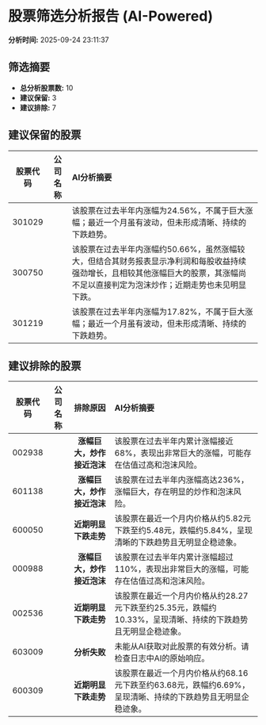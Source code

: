 # 股票筛选分析报告 (AI-Powered)

**分析时间:** 2025-09-24 23:11:37

## 筛选摘要

- **总分析股票数:** 10
- **建议保留:** 3
- **建议排除:** 7

## 建议保留的股票

| 股票代码 | 公司名称 | AI分析摘要 |
|:---:|:---:|:---|
| 301029 |  | 该股票在过去半年内涨幅为24.56%，不属于巨大涨幅；最近一个月虽有波动，但未形成清晰、持续的下跌趋势。 |
| 300750 |  | 该股票在过去半年内涨幅约50.66%，虽然涨幅较大，但结合其财务报表显示净利润和每股收益持续强劲增长，且相较其他涨幅巨大的股票，其涨幅尚不足以直接判定为泡沫炒作；近期走势也未见明显下跌。 |
| 301219 |  | 该股票在过去半年内涨幅为17.82%，不属于巨大涨幅；最近一个月虽有波动，但未形成清晰、持续的下跌趋势。 |

## 建议排除的股票

| 股票代码 | 公司名称 | 排除原因 | AI分析摘要 |
|:---:|:---:|:---:|:---|
| 002938 |  | **涨幅巨大，炒作接近泡沫** | 该股票在过去半年内累计涨幅接近68%，表现出非常巨大的涨幅，可能存在估值过高和泡沫风险。 |
| 601138 |  | **涨幅巨大，炒作接近泡沫** | 该股票在过去半年内涨幅高达236%，涨幅巨大，存在明显的炒作和泡沫风险。 |
| 600050 |  | **近期明显下跌走势** | 该股票在最近一个月内价格从约5.82元下跌至约5.48元，跌幅约5.84%，呈现清晰的下跌趋势且无明显企稳迹象。 |
| 000988 |  | **涨幅巨大，炒作接近泡沫** | 该股票在过去半年内累计涨幅超过110%，表现出非常巨大的涨幅，可能存在估值过高和泡沫风险。 |
| 002536 |  | **近期明显下跌走势** | 该股票在最近一个月内价格从约28.27元下跌至约25.35元，跌幅约10.33%，呈现清晰、持续的下跌趋势且无明显企稳迹象。 |
| 603009 |  | **分析失败** | 未能从AI获取对此股票的有效分析。请检查日志中AI的原始响应。 |
| 600309 |  | **近期明显下跌走势** | 该股票在最近一个月内价格从约68.16元下跌至约63.68元，跌幅约6.69%，呈现清晰、持续的下跌趋势且无明显企稳迹象。 |
